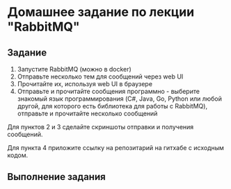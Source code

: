 # Домашнее задание по лекции "RabbitMQ"

## Задание

1. Запустите RabbitMQ (можно в docker)
2. Отправьте несколько тем для сообщений через web UI
3. Прочитайте их, используя web UI в браузере
4. Отправьте и прочитайте сообщения программно - выберите знакомый язык программирования (C#, Java, Go, Python или любой другой, для которого есть библиотека для работы с RabbitMQ), отправьте и прочитайте несколько сообщений

Для пунктов 2 и 3 сделайте скриншоты отправки и получения сообщений.

Для пункта 4 приложите ссылку на репозитарий на гитхабе с исходным кодом.

## Выполнение задания

